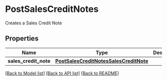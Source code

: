 # PostSalesCreditNotes

Creates a Sales Credit Note
## Properties
Name | Type | Description | Notes
------------ | ------------- | ------------- | -------------
**sales_credit_note** | [**PostSalesCreditNotesSalesCreditNote**](PostSalesCreditNotesSalesCreditNote.md) |  | 

[[Back to Model list]](../README.md#documentation-for-models) [[Back to API list]](../README.md#documentation-for-api-endpoints) [[Back to README]](../README.md)


